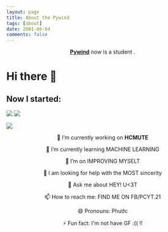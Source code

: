 ```yaml
---
layout: page
title: About the Pywind
tags: [about]
date: 2001-06-04
comments: false
---
```

    
<center><a href="https://pywind.github.io"><b>Pywind</b></a> now is a student .</center>

# Hi there 👋

## Now I started:

![](https://img.shields.io/badge/-Python-333?style=flat-square&logo=Python&logoColor=fff)
![](https://img.shields.io/badge/-C/C++-c14438?style=flat-square&logo=C&logoColor=fff)

<a href="#">
<img align="center" src="https://github-readme-stats.vercel.app/api?username=pywind">
</a>
<center>
    
🔭 I’m currently working on **HCMUTE**

🌱 I’m currently learning MACHINE LEARNING

👯 I’m on IMPROVING MYSELT

🤔 I am looking for help with the MOST sincerity

💬 Ask me about HEY! U<3T

📫 How to reach me: FIND ME ON FB/PCYT.21 

😄 Pronouns: Phước

⚡ Fun fact: I'm not have GF :(( !!
 </center>



